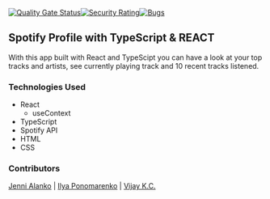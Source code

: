 [![Quality Gate Status](https://sonarcloud.io/api/project_badges/measure?project=IlyaPonomarenko_ts-project-1&metric=alert_status)](https://sonarcloud.io/summary/new_code?id=IlyaPonomarenko_ts-project-1)[![Security Rating](https://sonarcloud.io/api/project_badges/measure?project=IlyaPonomarenko_ts-project-1&metric=security_rating)](https://sonarcloud.io/summary/new_code?id=IlyaPonomarenko_ts-project-1)[![Bugs](https://sonarcloud.io/api/project_badges/measure?project=IlyaPonomarenko_ts-project-1&metric=bugs)](https://sonarcloud.io/summary/new_code?id=IlyaPonomarenko_ts-project-1)
## Spotify Profile with TypeScript & REACT

With this app built with React and TypeScipt you can have a look at your top tracks and artists, see currently playing track and 10 recent tracks listened. 

### Technologies Used

- React
  - useContext
- TypeScript
- Spotify API
- HTML
- CSS

### Contributors 

[Jenni Alanko](https://github.com/kirpister) | [Ilya Ponomarenko](https://github.com/IlyaPonomarenko) | [Vijay K.C.](https://github.com/kcvijay)
